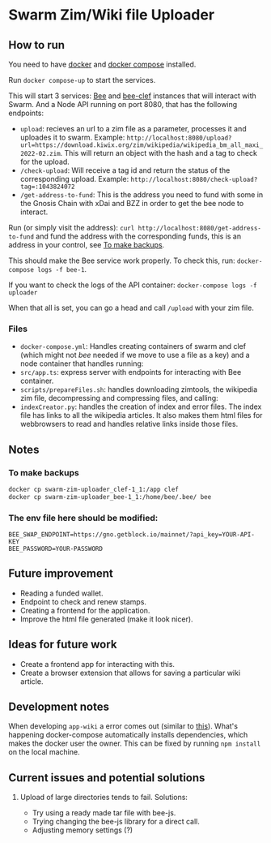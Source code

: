 # Swarm Zim/Wiki file Uploader

## How to run

You need to have [docker](https://www.docker.com/) and [docker compose](https://docs.docker.com/compose/install/) installed.

Run `docker compose-up` to start the services.

This will start 3 services: [Bee](https://github.com/ethersphere/bee) and [bee-clef](https://github.com/ethersphere/bee-clef) instances that will interact with Swarm. And a Node API running on port 8080, that has the following endpoints:

- `upload`: recieves an url to a zim file as a parameter, processes it and uploades it to swarm. Example: `http://localhost:8080/upload?url=https://download.kiwix.org/zim/wikipedia/wikipedia_bm_all_maxi_2022-02.zim`. This will return an object with the hash and a tag to check for the upload.
- `/check-upload`: Will receive a tag id and return the status of the corresponding upload. Example: `http://localhost:8080/check-upload?tag=:1043824072`
- `/get-address-to-fund`: This is the address you need to fund with some in the Gnosis Chain with xDai and BZZ in order to get the bee node to interact.

Run (or simply visit the address): `curl http://localhost:8080/get-address-to-fund` and fund the address with the corresponding funds, this is an address in your control, see [To make backups](#to-make-backups).

This should make the Bee service work properly. To check this, run: `docker-compose logs -f bee-1`.

If you want to check the logs of the API container: `docker-compose logs -f uploader`

When that all is set, you can go a head and call `/upload` with your zim file.

### Files

- `docker-compose.yml`: Handles creating containers of swarm and clef (which might not _bee_ needed if we move to use a file as a key) and a node container that handles running:
- `src/app.ts`: express server with endpoints for interacting with Bee container.
- `scripts/prepareFiles.sh`: handles downloading zimtools, the wikipedia zim file, decompressing and compressing files, and calling:
- `indexCreator.py`: handles the creation of index and error files. The index file has links to all the wikipedia articles. It also makes them html files for webbrowsers to read and handles relative links inside those files.

## Notes

### To make backups

```bash
docker cp swarm-zim-uploader_clef-1_1:/app clef
docker cp swarm-zim-uploader_bee-1_1:/home/bee/.bee/ bee
```

### The env file here should be modified:

```
BEE_SWAP_ENDPOINT=https://gno.getblock.io/mainnet/?api_key=YOUR-API-KEY
BEE_PASSWORD=YOUR-PASSWORD
```

## Future improvement

- Reading a funded wallet.
- Endpoint to check and renew stamps.
- Creating a frontend for the application.
- Improve the html file generated (make it look nicer).

## Ideas for future work

- Create a frontend app for interacting with this.
- Create a browser extension that allows for saving a particular wiki article.

## Development notes

When developing `app-wiki` a error comes out (similar to [this](https://github.com/TypeStrong/ts-node/issues/270)). What's happening docker-compose automatically installs dependencies, which makes the docker user the owner. This can be fixed by running `npm install` on the local machine.

## Current issues and potential solutions

1. Upload of large directories tends to fail. Solutions:

   - Try using a ready made tar file with bee-js.
   - Trying changing the bee-js library for a direct call.
   - Adjusting memory settings (?)
